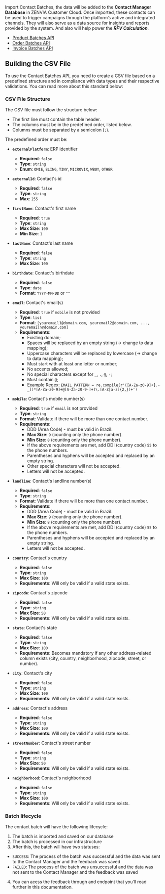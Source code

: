 Import Contact Batches, the data will be added to the **Contact Manager Database** in ZENVIA Customer Cloud. Once imported, these contacts can be used to trigger campaigns through the platform’s active and integrated channels. They will also serve as a data source for insights and reports provided by the system. And also will help power the **_RFV Calculation_**.

- [Product Batches API](#tag/Product-Batches)
- [Order Batches API](#tag/Order-Batches)
- [Invoice Batches API](#tag/Invoice-Batches)

## Building the CSV File

To use the Contact Batches API, you need to create a CSV file based on a predefined structure and in compliance with data types and their respective validations. You can read more about this standard below:

### CSV File Structure

The CSV file must follow the structure below:

- The first line must contain the table header.
- The columns must be in the predefined order, listed below.
- Columns must be separated by a semicolon (`;`).

The predefined order must be:

- **`externalPlatform`**: ERP identifier
  - **Required**: `false`
  - **Type**: `string`
  - **Enum**: `OMIE`, `BLING`, `TINY`, `MICROVIX`, `WBUY`, `OTHER`

- **`externalId`**: Contact's id
  - **Required**: `false`
  - **Type**: `string`
  - **Max**: `255`

- **`firstName`**: Contact's first name
  - **Required**: `true`
  - **Type**: `string`
  - **Max Size**: `100`
  - **Min Size**: `1`

- **`lastName`**: Contact's last name
  - **Required**: `false`
  - **Type**: `string`
  - **Max Size**: `100`

- **`birthdate`**: Contact's birthdate
  - **Required**: `false`
  - **Type**: `date`
  - **Format**: `YYYY-MM-DD` or `""`

- **`email`**: Contact's email(s)
  - **Required**: `true` if `mobile` is not provided
  - **Type**: `list`
  - **Format**: `[youremail1@domain.com, youremail2@domain.com, ..., youremailn@domain.com]`
  - **Requirements**:
    - Existing domain;
    - Spaces will be replaced by an empty string (→ change to data mapping);
    - Uppercase characters will be replaced by lowercase (→ change to data mapping);
    - Must start with at least one letter or number;
    - No accents allowed;
    - No special characters except for `_`, `.`, `@`, `-`;
    - Must contain `@`;
    - Example Regex: `EMAIL_PATTERN = re.compile(r'([A-Za-z0-9]+[.-_])*[A-Za-z0-9]+@[A-Za-z0-9-]+(\.[A-Z|a-z]{2,})+')`

- **`mobile`**: Contact's mobile number(s)
  - **Required**: `true` if `email` is not provided
  - **Type**: `string`
  - **Format**: Validate if there will be more than one contact number.
  - **Requirements**:
    - DDD (Area Code) - must be valid in Brazil.
    - **Max Size**: `9` (counting only the phone number).
    - **Min Size**: `8` (counting only the phone number).
    - If the above requirements are met, add DDI (country code) `55` to the phone numbers.
    - Parentheses and hyphens will be accepted and replaced by an empty string.
    - Other special characters will not be accepted.
    - Letters will not be accepted.

- **`landline`**: Contact's landline number(s)
  - **Required**: `false`
  - **Type**: `string`
  - **Format**: Validate if there will be more than one contact number.
  - **Requirements**:
    - DDD (Area Code) - must be valid in Brazil.
    - **Max Size**: `9` (counting only the phone number).
    - **Min Size**: `8` (counting only the phone number).
    - If the above requirements are met, add DDI (country code) `55` to the phone numbers.
    - Parentheses and hyphens will be accepted and replaced by an empty string.
    - Letters will not be accepted.

- **`country`**: Contact's country
  - **Required**: `false`
  - **Type**: `string`
  - **Max Size**: `100`
  - **Requirements**: Will only be valid if a valid state exists.

- **`zipcode`**: Contact's zipcode
  - **Required**: `false`
  - **Type**: `string`
  - **Max Size**: `50`
  - **Requirements**: Will only be valid if a valid state exists.

- **`state`**: Contact's state
  - **Required**: `false`
  - **Type**: `string`
  - **Max Size**: `100`
  - **Requirements**: Becomes mandatory if any other address-related column exists (city, country, neighborhood, zipcode, street, or number).

- **`city`**: Contact's city
  - **Required**: `false`
  - **Type**: `string`
  - **Max Size**: `100`
  - **Requirements**: Will only be valid if a valid state exists.

- **`address`**: Contact's address
  - **Required**: `false`
  - **Type**: `string`
  - **Max Size**: `100`
  - **Requirements**: Will only be valid if a valid state exists.

- **`streetNumber`**: Contact's street number
  - **Required**: `false`
  - **Type**: `string`
  - **Max Size**: `50`
  - **Requirements**: Will only be valid if a valid state exists.

- **`neighborhood`**: Contact's neighborhood
  - **Required**: `false`
  - **Type**: `string`
  - **Max Size**: `100`
  - **Requirements**: Will only be valid if a valid state exists.

### Batch lifecycle

The contact batch will have the following lifecycle:

1. The batch is imported and saved on our database
2. The batch is processed in our infrastructure
3. After this, the batch will have two statuses:

- `SUCCESS`: The process of the batch was successful and the data was sent to the Contact Manager and the feedback was saved
- `FAILED`: The process of the batch was unsuccessful and the data was not sent to the Contact Manager and the feedback was saved

4. You can acess the feedback through and endpoint that you'll read further in this documentation.
